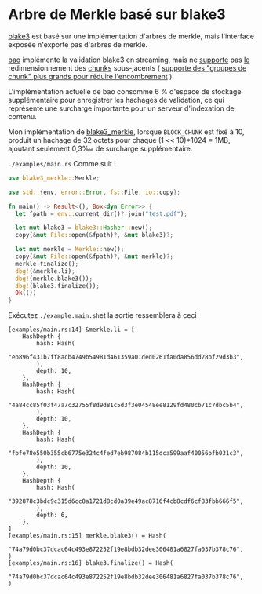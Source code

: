 # Arbre de Merkle basé sur blake3

[blake3](https://github.com/BLAKE3-team/BLAKE3) est basé sur une implémentation d'arbres de merkle, mais l'interface exposée n'exporte pas d'arbres de merkle.

[bao](https://github.com/oconnor663/bao) implémente la validation blake3 en streaming, mais ne [supporte](https://github.com/oconnor663/bao/issues/34) pas [le](https://github.com/oconnor663/bao/issues/34) redimensionnement des [chunks](https://github.com/oconnor663/bao/issues/34) sous-jacents ( [supporte des "groupes de chunk" plus grands pour réduire l'encombrement](https://github.com/oconnor663/bao/issues/34) ).

L'implémentation actuelle de bao consomme 6 % d'espace de stockage supplémentaire pour enregistrer les hachages de validation, ce qui représente une surcharge importante pour un serveur d'indexation de contenu.

Mon implémentation de [blake3_merkle](https://github.com/rmw-lib/blake3_merkle), lorsque `BLOCK_CHUNK` est fixé à 10, produit un hachage de 32 octets pour chaque (1 << 10)*1024 = 1MB, ajoutant seulement 0,3‱ de surcharge supplémentaire.

`./examples/main.rs` Comme suit :

```rust
use blake3_merkle::Merkle;

use std::{env, error::Error, fs::File, io::copy};

fn main() -> Result<(), Box<dyn Error>> {
  let fpath = env::current_dir()?.join("test.pdf");

  let mut blake3 = blake3::Hasher::new();
  copy(&mut File::open(&fpath)?, &mut blake3)?;

  let mut merkle = Merkle::new();
  copy(&mut File::open(&fpath)?, &mut merkle)?;
  merkle.finalize();
  dbg!(&merkle.li);
  dbg!(merkle.blake3());
  dbg!(blake3.finalize());
  Ok(())
}
```

Exécutez `./example.main.sh`et la sortie ressemblera à ceci

```
[examples/main.rs:14] &merkle.li = [
    HashDepth {
        hash: Hash(
            "eb896f431b7ff8acb4749b54981d461359a01ded0261fa0da856dd28bf29d3b3",
        ),
        depth: 10,
    },
    HashDepth {
        hash: Hash(
            "4a84cc85f03f47a7c32755f8d9d81c5d3f3e04548ee8129fd480cb71c7dbc5b4",
        ),
        depth: 10,
    },
    HashDepth {
        hash: Hash(
            "fbfe78e550b355cb6775e324c4fed7eb987084b115dca599aaf40056bfb031c3",
        ),
        depth: 10,
    },
    HashDepth {
        hash: Hash(
            "392878c3bdc9c315d6cc8a1721d8cd0a39e49ac8716f4cb8cdf6cf83fbb666f5",
        ),
        depth: 6,
    },
]
[examples/main.rs:15] merkle.blake3() = Hash(
    "74a79d0bc37dcac64c493e872252f19e8bdb32dee306481a6827fa037b378c76",
)
[examples/main.rs:16] blake3.finalize() = Hash(
    "74a79d0bc37dcac64c493e872252f19e8bdb32dee306481a6827fa037b378c76",
)
```